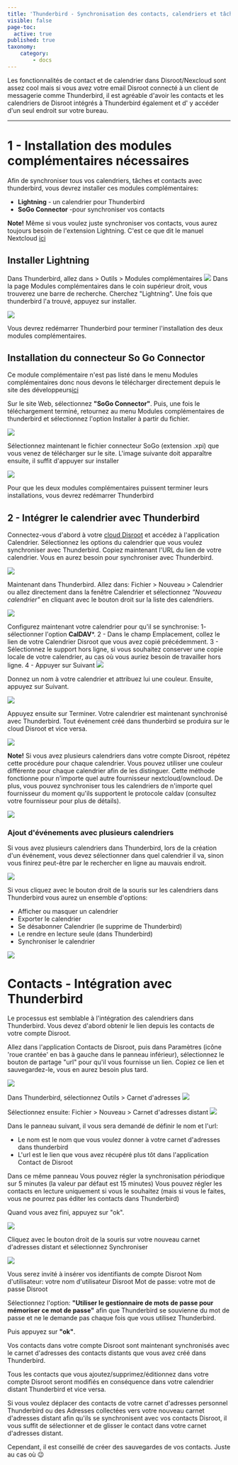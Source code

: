 ```yaml
---
title: 'Thunderbird - Synchronisation des contacts, calendriers et tâches'
visible: false
page-toc:
  active: true
published: true
taxonomy:
    category:
        - docs
---
```


Les fonctionnalités de contact et de calendrier dans Disroot/Nexcloud sont assez cool mais si vous avez votre email Disroot connecté à un client de messagerie comme Thunderbird, il est agréable d'avoir les contacts et les calendriers de Disroot intégrés à Thunderbird également et d' y accéder d'un seul endroit sur votre bureau.

---------


# 1 - Installation des modules complémentaires nécessaires

Afin de synchroniser tous vos calendriers, tâches et contacts avec thunderbird, vous devrez installer ces modules complémentaires:

* **Lightning** - un calendrier pour Thunderbird
* **SoGo Connector** -pour synchroniser vos contacts

**Note!** Même si vous voulez juste synchroniser vos contacts, vous aurez toujours besoin de l'extension Lightning. C'est ce que dit le manuel Nextcloud [ici](https://docs.nextcloud.com/server/9.0/user_manual/pim/sync_thunderbird.html)

## Installer Lightning

Dans Thunderbird, allez dans > Outils > Modules complémentaires
![](en/thunderbird_1.png)
Dans la page Modules complémentaires dans le coin supérieur droit, vous trouverez une barre de recherche. Cherchez "Lightning". Une fois que thunderbird l'a trouvé, appuyez sur installer.

![](en/thunderbird_2.png)

Vous devrez redémarrer Thunderbird pour terminer l'installation des deux modules complémentaires.

## Installation du connecteur So Go Connector

Ce module complémentaire n'est pas listé dans le menu Modules complémentaires donc nous devons le télécharger directement depuis le site des développeurs[ici](https://sogo.nu/download.html#/frontends)

Sur le site Web, sélectionnez **"SoGo Connector"**. Puis, une fois le téléchargement terminé, retournez au menu Modules complémentaires de thunderbird et sélectionnez l'option Installer à partir du fichier.

![](en/thunderbird_3.png)

Sélectionnez maintenant le fichier connecteur SoGo (extension .xpi) que vous venez de télécharger sur le site.
L'image suivante doit apparaître ensuite, il suffit d'appuyer sur installer

![](en/thunderbird_4.png)

Pour que les deux modules complémentaires puissent terminer leurs installations, vous devrez redémarrer Thunderbird


## 2 - Intégrer le calendrier avec Thunderbird

Connectez-vous d'abord à votre [cloud Disroot](https://cloud.disroot.org) et accédez à l'application Calendrier. Sélectionnez les options du calendrier que vous voulez synchroniser avec Thunderbird.
Copiez maintenant l'URL du lien de votre calendrier. Vous en aurez besoin pour synchroniser avec Thunderbird.

 ![](en/thunderbird_6.png)

Maintenant dans Thunderbird. Allez dans: Fichier > Nouveau > Calendrier ou allez directement dans la fenêtre Calendrier et sélectionnez *"Nouveau calendrier"* en cliquant avec le bouton droit sur la liste des calendriers.

![](en/thunderbird_7.png)

Configurez maintenant votre calendrier pour qu'il se synchronise:
1- sélectionner l'option **CalDAV***.
2 - Dans le champ Emplacement, collez le lien de votre Calendrier Disroot que vous avez copié précédemment.
3 - Sélectionnez le support hors ligne, si vous souhaitez conserver une copie locale de votre calendrier, au cas où vous auriez besoin de travailler hors ligne.
4 - Appuyer sur Suivant
![](en/thunderbird_8.png)

Donnez un nom à votre calendrier et attribuez lui une couleur.
Ensuite, appuyez sur Suivant.

![](en/thunderbird_9.png)

Appuyez ensuite sur Terminer.
Votre calendrier est maintenant synchronisé avec Thunderbird. Tout événement créé dans thunderbird se produira sur le cloud Disroot et vice versa.

![](en/thunderbird_10.png)

**Note!**
Si vous avez plusieurs calendriers dans votre compte Disroot, répétez cette procédure pour chaque calendrier. Vous pouvez utiliser une couleur différente pour chaque calendrier afin de les distinguer. Cette méthode fonctionne pour n'importe quel autre fournisseur nextcloud/owncloud.
De plus, vous pouvez synchroniser tous les calendriers de n'importe quel fournisseur du moment qu'ils supportent le protocole caldav (consultez votre fournisseur pour plus de détails).

![](en/thunderbird_11.png)

### Ajout d'événements avec plusieurs calendriers
Si vous avez plusieurs calendriers dans Thunderbird, lors de la création d'un événement, vous devez sélectionner dans quel calendrier il va, sinon vous finirez peut-être par le rechercher en ligne au mauvais endroit.

![](en/thunderbird_12.png)

Si vous cliquez avec le bouton droit de la souris sur les calendriers dans Thunderbird vous aurez un ensemble d'options:

* Afficher ou masquer un calendrier
* Exporter le calendrier
* Se désabonner Calendrier (le supprime de Thunderbird)
* Le rendre en lecture seule (dans Thunderbird)
* Synchroniser le calendrier  

![](en/thunderbird_13.png)

# Contacts - Intégration avec Thunderbird

Le processus est semblable à l'intégration des calendriers dans Thunderbird. Vous devez d'abord obtenir le lien depuis les contacts de votre compte Disroot.

Allez dans l'application Contacts de Disroot, puis dans Paramètres (icône 'roue crantée' en bas à gauche dans le panneau inférieur), sélectionnez le bouton de partage "url" pour qu'il vous fournisse un lien.
Copiez ce lien et sauvegardez-le, vous en aurez besoin plus tard.

![](en/thunderbird_contacts-1.png)

Dans Thunderbird, sélectionnez Outils > Carnet d'adresses
![](en/thunderbird_contacts-2.png)

Sélectionnez ensuite: Fichier > Nouveau > Carnet d'adresses distant
![](en/thunderbird_contacts-3.png)

Dans le panneau suivant, il vous sera demandé de définir le nom et l'url:

* Le nom est le nom que vous voulez donner à votre carnet d'adresses dans thunderbird
* L'url est le lien que vous avez récupéré plus tôt dans l'application Contact de Disroot

Dans ce même panneau
Vous pouvez régler la synchronisation périodique sur 5 minutes (la valeur par défaut est 15 minutes)
Vous pouvez régler les contacts en lecture uniquement si vous le souhaitez (mais si vous le faites, vous ne pourrez pas éditer les contacts dans Thunderbird)

Quand vous avez fini, appuyez sur "ok".

![](en/thunderbird_contacts-4.png)

Cliquez avec le bouton droit de la souris sur votre nouveau carnet d'adresses distant et sélectionnez Synchroniser

![](en/thunderbird_contacts-5.png)

Vous serez invité à insérer vos identifiants de compte Disroot
Nom d'utilisateur: votre nom d'utilisateur Disroot
Mot de passe: votre mot de passe Disroot

Sélectionnez l'option: **"Utiliser le gestionnaire de mots de passe pour mémoriser ce mot de passe"** afin que Thunderbird se souvienne du mot de passe et ne le demande pas chaque fois que vous utilisez Thunderbird.

Puis appuyez sur **"ok"**.

Vos contacts dans votre compte Disroot sont maintenant synchronisés avec le carnet d'adresses des contacts distants que vous avez créé dans Thunderbird.

Tous les contacts que vous ajoutez/supprimez/éditionnez dans votre compte Disroot seront modifiés en conséquence dans votre calendrier distant Thunderbird et vice versa.

Si vous voulez déplacer des contacts de votre carnet d'adresses personnel Thunderbird ou des Adresses collectées vers votre nouveau carnet d'adresses distant afin qu'ils se synchronisent avec vos contacts Disroot, il vous suffit de sélectionner et de glisser le contact dans votre carnet d'adresses distant.

Cependant, il est conseillé de créer des sauvegardes de vos contacts. Juste au cas où  :wink:

